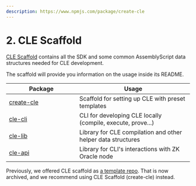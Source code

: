 ```yaml
---
description: https://www.npmjs.com/package/create-cle
---
```


# 2. CLE Scaffold

[CLE Scaffold](https://www.npmjs.com/package/create-cle) contains all the SDK and some common AssemblyScript data structures needed for CLE development.

The scaffold will provide you information on the usage inside its README.

<table><thead><tr><th width="177">Package</th><th>Usage</th></tr></thead><tbody><tr><td><a href="https://www.npmjs.com/package/create-cle">create-cle</a></td><td>Scaffold for setting up CLE with preset templates</td></tr><tr><td><a href="https://www.npmjs.com/package/@ora-io/cle-cli">cle-cli</a></td><td>CLI for developing CLE locally (compile, execute, prove...)</td></tr><tr><td><a href="https://www.npmjs.com/package/@ora-io/cle-lib">cle-lib</a></td><td>Library for CLE compilation and other helper data structures</td></tr><tr><td><a href="https://www.npmjs.com/package/@ora-io/cle-api">cle-api</a></td><td>Library for CLI's interactions with ZK Oracle node</td></tr></tbody></table>

Previously, we offered CLE scaffold as [a template repo](https://github.com/ora-io/zkgraph/tree/b9fe1a6c2efd7e6a5793c47799da8745c1c748c4). That is now archived, and we recommend using CLE Scaffold (create-cle) instead.
